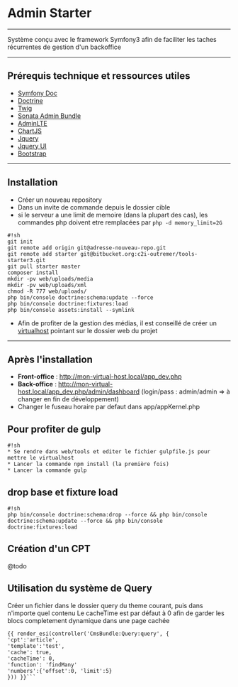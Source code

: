 # Admin Starter

----------------------------------------------------------------------

Système conçu avec le framework Symfony3 afin de faciliter les taches récurrentes de gestion d'un backoffice

----------------------------------------------------------------------

## Prérequis technique et ressources utiles

* [Symfony Doc](http://symfony.com/doc/current/index.html)
* [Doctrine](http://docs.doctrine-project.org/en/latest/)
* [Twig](https://twig.sensiolabs.org/doc/2.x/)
* [Sonata Admin Bundle](http://symfony.com/doc/current/bundles/SonataAdminBundle/index.html)
* [AdminLTE](https://almsaeedstudio.com/themes/AdminLTE/index2.html)
* [ChartJS](http://www.chartjs.org/docs/)
* [Jquery](http://api.jquery.com/)
* [Jquery UI](http://jqueryui.com/)
* [Bootstrap](http://getbootstrap.com/)

----------------------------------------------------------------------

## Installation

* Créer un nouveau repository 
* Dans un invite de commande depuis le dossier cible 
* si le serveur a une limit de memoire (dans la plupart des cas), les commandes php doivent etre remplacées par `php -d memory_limit=2G`

```
#!sh
git init
git remote add origin git@adresse-nouveau-repo.git
git remote add starter git@bitbucket.org:c2i-outremer/tools-starter3.git
git pull starter master
composer install
mkdir -pv web/uploads/media
mkdir -pv web/uploads/xml
chmod -R 777 web/uploads/
php bin/console doctrine:schema:update --force
php bin/console doctrine:fixtures:load 
php bin/console assets:install --symlink
```

  
* Afin de profiter de la gestion des médias, il est conseillé de créer un [virtualhost](http://doc.ubuntu-fr.org/tutoriel/virtualhosts_avec_apache2) pointant sur le dossier web du projet 

----------------------------------------------------------------------
 
## Après l'installation
 
* **Front-office** : http://mon-virtual-host.local/app_dev.php
* **Back-office** : http://mon-virtual-host.local/app_dev.php/admin/dashboard (login/pass : admin/admin => à changer en fin de développement)
* Changer le fuseau horaire par defaut dans app/appKernel.php

## Pour profiter de gulp 
```
#!sh
* Se rendre dans web/tools et editer le fichier gulpfile.js pour mettre le virtualhost
* Lancer la commande npm install (la première fois)
* Lancer la commande gulp
```

## drop base et fixture load
```
#!sh
php bin/console doctrine:schema:drop --force && php bin/console doctrine:schema:update --force && php bin/console doctrine:fixtures:load
```

## Création d'un CPT

@todo

##  Utilisation du système de Query

Créer un fichier dans le dossier query du theme courant, puis dans n'importe quel contenu
Le cacheTime est par défaut à 0 afin de garder les blocs completement dynamique dans une page cachée
```
{{ render_esi(controller('CmsBundle:Query:query', {
'cpt':'article', 
'template':'test',
'cache': true,
'cacheTime': 0,
'function': 'findMany'
'numbers':{'offset':0, 'limit':5}
})) }}```
